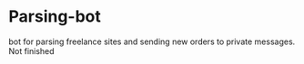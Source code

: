 # Parsing-bot
bot for parsing freelance sites and sending new orders to private messages. Not finished
